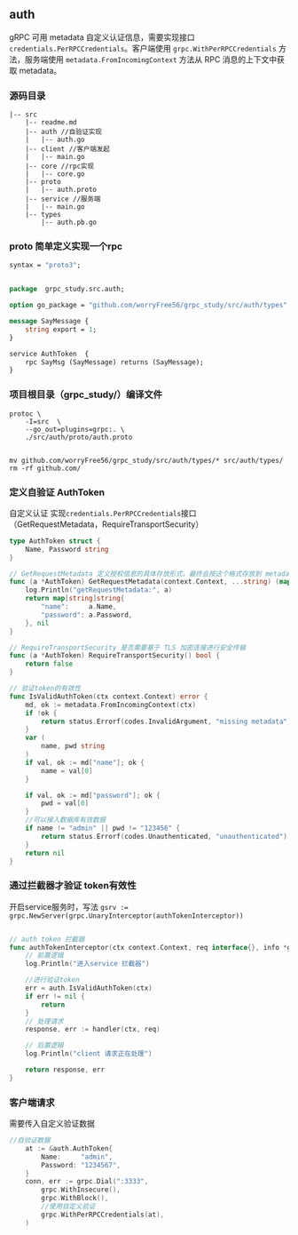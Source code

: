 ## auth

gRPC 可用 metadata 自定义认证信息，需要实现接口`credentials.PerRPCCredentials`。客户端使用 `grpc.WithPerRPCCredentials` 方法，服务端使用 `metadata.FromIncomingContext` 方法从 RPC 消息的上下文中获取 metadata。

### 源码目录

```
|-- src
    |-- readme.md
    |-- auth //自验证实现
    |   |-- auth.go
    |-- client //客户端发起
    |   |-- main.go
    |-- core //rpc实现
    |   |-- core.go
    |-- proto
    |   |-- auth.proto
    |-- service //服务端
    |   |-- main.go
    |-- types
        |-- auth.pb.go

```

### proto 简单定义实现一个rpc
```proto
syntax = "proto3";


package  grpc_study.src.auth;

option go_package = "github.com/worryFree56/grpc_study/src/auth/types";

message SayMessage {
    string export = 1;
}

service AuthToken  {
    rpc SayMsg (SayMessage) returns (SayMessage);
}

```

### 项目根目录（grpc_study/）编译文件
```shell
protoc \
    -I=src  \
    --go_out=plugins=grpc:. \
    ./src/auth/proto/auth.proto


```
```shell
mv github.com/worryFree56/grpc_study/src/auth/types/* src/auth/types/
rm -rf github.com/  
```

### 定义自验证 AuthToken
自定义认证 实现`credentials.PerRPCCredentials`接口（GetRequestMetadata，RequireTransportSecurity）

```go
type AuthToken struct {
	Name, Password string
}

// GetRequestMetadata 定义授权信息的具体存放形式，最终会按这个格式存放到 metadata map 中。
func (a *AuthToken) GetRequestMetadata(context.Context, ...string) (map[string]string, error) {
	log.Println("getRequestMetadata:", a)
	return map[string]string{
		"name":     a.Name,
		"password": a.Password,
	}, nil
}

// RequireTransportSecurity 是否需要基于 TLS 加密连接进行安全传输
func (a *AuthToken) RequireTransportSecurity() bool {
	return false
}

// 验证token的有效性
func IsValidAuthToken(ctx context.Context) error {
	md, ok := metadata.FromIncomingContext(ctx)
	if !ok {
		return status.Errorf(codes.InvalidArgument, "missing metadata")
	}
	var (
		name, pwd string
	)
	if val, ok := md["name"]; ok {
		name = val[0]
	}

	if val, ok := md["password"]; ok {
		pwd = val[0]
	}
    //可以接入数据库有效数据
	if name != "admin" || pwd != "123456" {
		return status.Errorf(codes.Unauthenticated, "unauthenticated")
	}
	return nil
}
```

### 通过拦截器才验证 token有效性
开启service服务时，写法 `gsrv := grpc.NewServer(grpc.UnaryInterceptor(authTokenInterceptor))`
```go

// auth token 拦截器
func authTokenInterceptor(ctx context.Context, req interface{}, info *grpc.UnaryServerInfo, handler grpc.UnaryHandler) (resp interface{}, err error) {
	// 前置逻辑
	log.Println("进入service 拦截器")

    //进行验证token
	err = auth.IsValidAuthToken(ctx)
	if err != nil {
		return
	}
	// 处理请求
	response, err := handler(ctx, req)

	// 后置逻辑
	log.Println("client 请求正在处理")

	return response, err
}

```


### 客户端请求
需要传入自定义验证数据
```go
//自验证数据
	at := &auth.AuthToken{
		Name:     "admin",
		Password: "1234567",
	}
	conn, err := grpc.Dial(":3333",
		grpc.WithInsecure(),
		grpc.WithBlock(),
		//使用自定义验证
		grpc.WithPerRPCCredentials(at),
	)
```
